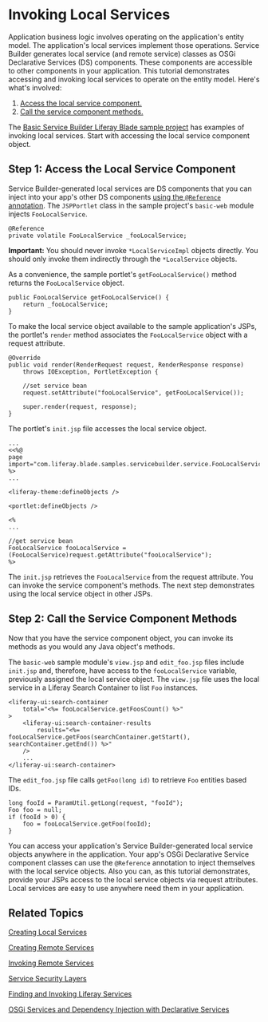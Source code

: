 # Invoking Local Services [](id=invoking-local-services)

Application business logic involves operating on the application's entity model.
The application's local services implement those operations. Service Builder
generates local service (and remote service) classes as OSGi Declarative
Services (DS) components. These components are accessible to other components in
your application. This tutorial demonstrates accessing and invoking local
services to operate on the entity model. Here's what's involved:

1. [Access the local service component.](#step-1-access-the-local-service-component) 
2. [Call the service component methods.](step-2-call-the-service-component-methods)

The
[Basic Service Builder Liferay Blade sample project](/develop/reference/-/knowledge_base/7-1/service-builder-samples)
has examples of invoking local services. Start with accessing the local service
component object.

## Step 1: Access the Local Service Component [](id=step-1-access-the-local-service-component)

Service Builder-generated local services are DS components that you can inject
into your app's other DS components
[using the `@Reference` annotation](/develop/tutorials/-/knowledge_base/7-1/osgi-services-and-dependency-injection-with-declarative-services).
The `JSPPortlet` class in the sample project's `basic-web` module injects
`FooLocalService`. 

    @Reference
	private volatile FooLocalService _fooLocalService;

**Important:** You should never invoke `*LocalServiceImpl` objects directly. You
should only invoke them indirectly through the `*LocalService` objects. 

As a convenience, the sample portlet's `getFooLocalService()` method returns the
`FooLocalService` object.   

    public FooLocalService getFooLocalService() {
        return _fooLocalService;
    }

To make the local service object available to the sample application's JSPs, the
portlet's `render` method associates the `FooLocalService` object with a request
attribute. 

    @Override
    public void render(RenderRequest request, RenderResponse response)
        throws IOException, PortletException {

        //set service bean
        request.setAttribute("fooLocalService", getFooLocalService());

        super.render(request, response);
    }

The portlet's `init.jsp` file accesses the local service object. 

    ...
    <<%@
    page import="com.liferay.blade.samples.servicebuilder.service.FooLocalService" %>
    ...

    <liferay-theme:defineObjects />

    <portlet:defineObjects />

    <%
    ...

    //get service bean
    FooLocalService fooLocalService = (FooLocalService)request.getAttribute("fooLocalService");
    %>

The `init.jsp` retrieves the `FooLocalService` from the request attribute.  You
can invoke the service component's methods. The next step demonstrates using the
local service object in other JSPs. 

## Step 2: Call the Service Component Methods [](id=step-2-call-the-service-component-methods)

Now that you have the service component object, you can invoke its methods as
you would any Java object's methods. 

The `basic-web` sample module's `view.jsp` and `edit_foo.jsp` files include
`init.jsp` and, therefore, have access to the `fooLocalService` variable,
previously assigned the local service object. The `view.jsp` file uses the local
service in a Liferay Search Container to list `Foo` instances. 

    <liferay-ui:search-container
    	total="<%= fooLocalService.getFoosCount() %>"
    >
    	<liferay-ui:search-container-results
    		results="<%= fooLocalService.getFoos(searchContainer.getStart(), searchContainer.getEnd()) %>"
    	/>
        ...
    </liferay-ui:search-container>

The `edit_foo.jsp` file calls `getFoo(long id)` to retrieve `Foo` entities based
IDs.  

    long fooId = ParamUtil.getLong(request, "fooId");
    Foo foo = null;
    if (fooId > 0) {
    	foo = fooLocalService.getFoo(fooId);
    }

You can access your application's Service Builder-generated local service
objects anywhere in the application. Your app's OSGi Declarative Service
component classes can use the `@Reference` annotation to inject themselves with
the local service objects. Also you can, as this tutorial demonstrates, provide
your JSPs access to the local service objects via request attributes. Local
services are easy to use anywhere need them in your application. 

## Related Topics [](id=related-topics)

[Creating Local Services](/develop/tutorials/-/knowledge_base/7-1/creating-local-services)

[Creating Remote Services](/develop/tutorials/-/knowledge_base/7-1/creating-remote-services)

[Invoking Remote Services](/develop/tutorials/-/knowledge_base/7-1/invoking-remote-services)

[Service Security Layers](/develop/tutorials/-/knowledge_base/7-1/service-security-layers)

[Finding and Invoking Liferay Services](/develop/tutorials/-/knowledge_base/7-1/finding-and-invoking-liferay-services)

[OSGi Services and Dependency Injection with Declarative Services](/develop/tutorials/-/knowledge_base/7-1/osgi-services-and-dependency-injection-with-declarative-services)
